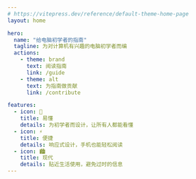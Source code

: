 ```yaml
---
# https://vitepress.dev/reference/default-theme-home-page
layout: home

hero:
  name: "给电脑初学者的指南"
  tagline: 为对计算机有兴趣的电脑初学者而编
  actions:
    - theme: brand
      text: 阅读指南
      link: /guide
    - theme: alt
      text: 为指南做贡献
      link: /contribute

features:
  - icon: 🤔
    title: 易懂
    details: 为初学者而设计，让所有人都能看懂
  - icon: ⚡
    title: 便捷
    details: 响应式设计，手机也能轻松阅读
  - icon: 🏙️
    title: 现代
    details: 贴近生活使用，避免过时的信息
---
```


<style>
:root {
  --vp-home-hero-name-color: transparent;
  --vp-home-hero-name-background: -webkit-linear-gradient(120deg, rgb(239, 184, 63) 25%, rgb(46, 175, 125) 50%, rgb(69, 120, 185) 75%);

  --vp-home-hero-image-background-image: linear-gradient(-45deg, #df56fe 50%, #69ecff 50%);
  --vp-home-hero-image-filter: blur(44px);
}

@media (min-width: 640px) {
  :root {
    --vp-home-hero-image-filter: blur(56px);
  }
}

@media (min-width: 960px) {
  :root {
    --vp-home-hero-image-filter: blur(68px);
  }
}
</style>
